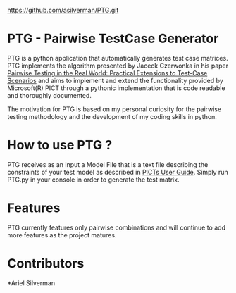 https://github.com/asilverman/PTG.git


# PTG - Pairwise TestCase Generator
PTG is a python application that automatically generates test case matrices. PTG implements the algorithm presented by Jaceck Czerwonka in his paper [Pairwise Testing in the Real World: Practical Extensions to Test-Case Scenarios](https://github.com/Microsoft/pict/blob/master/doc/Pairwise%20Testing%20in%20Real%20World.pdf) and aims to implement and extend the functionality provided by Microsoft(R) PICT through a pythonic implementation that is code readable and thoroughly documented.

The motivation for PTG is based on my personal curiosity for the pairwise testing methodology and the development of my coding skills in python.

# How to use PTG ?
PTG receives as an input a Model File that is a text file describing the constraints of your test model as described in [PICTs User Guide](https://github.com/Microsoft/pict/blob/master/doc/pict.md). Simply run PTG.py <filename> in your console in order to generate the test matrix.

# Features

PTG currently features only pairwise combinations and will continue to add more features as the project matures.

# Contributors
*Ariel Silverman
